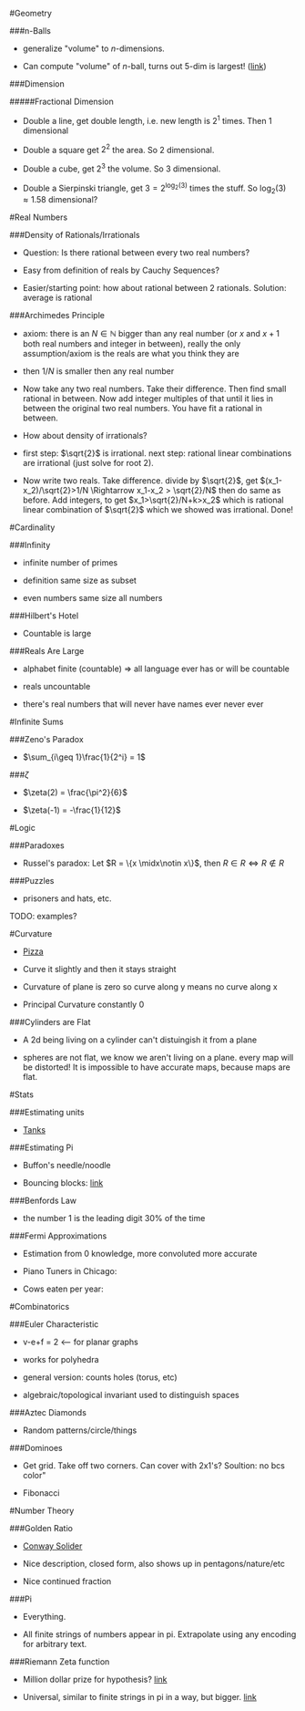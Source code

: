#Geometry

###n-Balls

* generalize "volume" to $n$-dimensions.

* Can compute "volume" of $n$-ball, turns out $5$-dim is largest! ([link](http://en.wikipedia.org/wiki/Deriving_the_volume_of_an_n-ball))

###Dimension

#####Fractional Dimension

* Double a line, get double length, i.e. new length is $2^1$ times. Then $1$ dimensional

* Double a square get $2^2$ the area. So $2$ dimensional.

* Double a cube, get $2^3$ the volume. So $3$ dimensional.

* Double a Sierpinski triangle, get $3=2^{\log_2(3)}$ times the stuff. So $\log_2(3)\approx 1.58$ dimensional?

#Real Numbers

###Density of Rationals/Irrationals

* Question: Is there rational between every two real numbers?

* Easy from definition of reals by Cauchy Sequences?

* Easier/starting point: how about rational between 2 rationals. Solution: average is rational

###Archimedes Principle

* axiom: there is an $N\in\mathbb{N}$ bigger than any real number (or $x$ and $x+1$ both real numbers and integer in between), really the only assumption/axiom is the reals are what you think they are

* then $1/N$ is smaller then any real number

* Now take any two real numbers. Take their difference. Then find small rational in between. Now add integer multiples of that until it lies in between the original two real numbers. You have fit a rational in between.

* How about density of irrationals?

* first step: $\sqrt{2}$ is irrational. next step: rational linear combinations are irrational (just solve for root 2).

* Now write two reals. Take difference. divide by $\sqrt{2}$, get $(x_1-x_2)/\sqrt{2}>1/N \Rightarrow x_1-x_2 > \sqrt{2}/N$ then do same as before. Add integers, to get $x_1>\sqrt{2}/N+k>x_2$ which is rational linear combination of $\sqrt{2}$ which we showed was irrational. Done!

#Cardinality

###Infinity

* infinite number of primes

* definition same size as subset

* even numbers same size all numbers

###Hilbert's Hotel

* Countable is large

###Reals Are Large

* alphabet finite (countable) $\Rightarrow$ all language ever has or will be countable

* reals uncountable

* there's real numbers that will never have names ever never ever

#Infinite Sums

###Zeno's Paradox

* $\sum_{i\geq 1}\frac{1}{2^i} = 1$

###$\zeta$

* $\zeta(2) = \frac{\pi^2}{6}$

* $\zeta(-1) = -\frac{1}{12}$

#Logic

###Paradoxes

* Russel's paradox: Let $R = \{x \midx\notin x\}$, then $R\in R \Leftrightarrow R\notin R$

###Puzzles

* prisoners and hats, etc.

TODO: examples?

#Curvature

* [Pizza](http://en.wikipedia.org/wiki/Theorema_Egregium)

* Curve it slightly and then it stays straight

* Curvature of plane is zero so curve along y means no curve along x

* Principal Curvature constantly 0

###Cylinders are Flat

* A 2d being living on a cylinder can't distuingish it from a plane

* spheres are not flat, we know we aren't living on a plane. every map will be distorted! It is impossible to have accurate maps, because maps are flat.

#Stats

###Estimating units

* [Tanks](http://en.wikipedia.org/wiki/German_tank_problem)

###Estimating Pi

* Buffon's needle/noodle

* Bouncing blocks: [link](http://math.stackexchange.com/questions/138289/intuitive-reasoning-behind-pis-appearance-in-bouncing-balls)

###Benfords Law

*  the number 1 is the leading digit 30% of the time

###Fermi Approximations

* Estimation from 0 knowledge, more convoluted more accurate

* Piano Tuners in Chicago:

* Cows eaten per year:

#Combinatorics

###Euler Characteristic

* v-e+f = 2 <-- for planar graphs

* works for polyhedra

* general version: counts holes (torus, etc)

* algebraic/topological invariant used to distinguish spaces

###Aztec Diamonds

* Random patterns/circle/things

###Dominoes

* Get grid. Take off two corners. Can cover with 2x1's? Soultion: no bcs color"

* Fibonacci

#Number Theory

###Golden Ratio

* [Conway Solider](http://en.wikipedia.org/wiki/Conway's_Soldiers)

* Nice description, closed form, also shows up in pentagons/nature/etc

* Nice continued fraction

###Pi

* Everything.

* All finite strings of numbers appear in pi. Extrapolate using any encoding for arbitrary text.

###Riemann Zeta function

* Million dollar prize for hypothesis? [link](http://en.wikipedia.org/wiki/Riemann_hypothesis)

* Universal, similar to finite strings in pi in a way, but bigger. [link](http://en.wikipedia.org/wiki/Zeta_function_universality)


